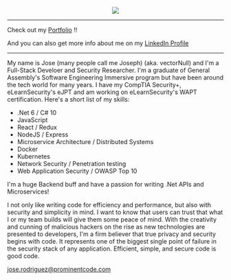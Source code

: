 <p align="center">
<img src="https://user-images.githubusercontent.com/50179896/156909794-34585c25-43b6-4165-a05f-3cf56aaf8c0e.png">
</p>

---
Check out my [Portfolio][1] !!

And you can also get more info about me on my [LinkedIn Profile][2]
<!-- <p align="center">
<img src="https://img.shields.io/badge/OS-Linux-informational?style=for-the-badge&logo=<jose>&logoColor=white&color=black">
<img src="https://img.shields.io/badge/OS-Windows-informational?style=for-the-badge&logo=<jose>&logoColor=white&color=black">
<img src="https://img.shields.io/badge/code-JavaScript-informational?style=for-the-badge&logo=<jose>&logoColor=white&color=black">
<img src="https://img.shields.io/badge/code-Python-informational?style=for-the-badge&logo=<jose>&logoColor=white&color=black">
<img src="https://img.shields.io/badge/cloud-AWS-informational?style=for-the-badge&logo=<jose>&logoColor=white&color=black">
<img src="https://img.shields.io/badge/framework-React-informational?style=for-the-badge&logo=<jose>&logoColor=white&color=black">
<img src="https://img.shields.io/badge/framework-Redux-informational?style=for-the-badge&logo=<jose>&logoColor=white&color=black">
<img src="https://img.shields.io/badge/framework-Express-informational?style=for-the-badge&logo=<jose>&logoColor=white&color=black">
<img src="https://img.shields.io/badge/database-MongoDB-informational?style=for-the-badge&logo=<jose>&logoColor=white&color=black">
<img src="https://img.shields.io/badge/security-Penetration&nbsp;Testing-informational?style=for-the-badge&logo=<jose>&logoColor=white&color=black">
<img src="https://img.shields.io/badge/security-Protocol&nbsp;Analysis-informational?style=for-the-badge&logo=<jose>&logoColor=white&color=black">
</p> -->

---

My name is Jose (many people call me Joseph) (aka. vectorNull) and I'm a Full-Stack Develoer and Security Researcher.  I'm a graduate of General Assembly's Software Engineering Immersive program but have been around the tech world for many years. I have my CompTIA Security+, eLearnSecurity's eJPT and am working on eLearnSecurity's WAPT certification. Here's a short list of my skills:

* .Net 6 / C# 10
* JavaScript
* React / Redux
* NodeJS / Express 
* Microservice Architecture / Distributed Systems
* Docker
* Kubernetes
* Network Security / Penetration testing
* Web Application Security / OWASP Top 10

I'm a huge Backend buff and have a passion for writing .Net APIs and Microservices! 

I not only like writing code for efficiency and performance, but also with security and simplicity in mind. I want to know that users can trust that what I or my team builds will give them some peace of mind. With the creativity and cunning of malicious hackers on the rise as new technologies are presented to developers, I'm a firm believer that true privacy and security begins with code. It represents one of the biggest single point of failure in the security stack of any application. Efficient, simple, and secure code is good code.

<!-- Actual text -->




jose.rodriguez@prominentcode.com

<!-- Icons -->

[1.2]: http://i.imgur.com/wWzX9uB.png (twitter icon without padding)
[2.2]: https://raw.githubusercontent.com/MartinHeinz/MartinHeinz/master/linkedin-3-16.png (LinkedIn icon without padding)

<!-- Links to your social media accounts -->

[1]: https://vectornull.github.io/
[2]: https://www.linkedin.com/in/prominentcode/
